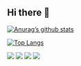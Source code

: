 ## Hi there 👋


[![Anurag’s github stats](https://github-readme-stats.vercel.app/api?username=SaeedHemmati80)](https://github.com/SaeedHemmati80)

[![Top Langs](https://github-readme-stats.vercel.app/api/top-langs/?username=SaeedHemmati80&layout=compact)](https://github.com/SaeedHemmati80)

![](https://img.shields.io/badge/Code-Kotlin-informational?style=flat&logo=Kotlin&color=e37e27)
![](https://img.shields.io/badge/Code-Flutter-informational?style=flat&logo=Flutter&color=54b8ff)
![](https://img.shields.io/badge/Code-Python-informational?style=flat&logo=Python&color=e3d405)
![](https://img.shields.io/badge/Code-PHP-informational?style=flat&logo=PHP&color=9385ff)

